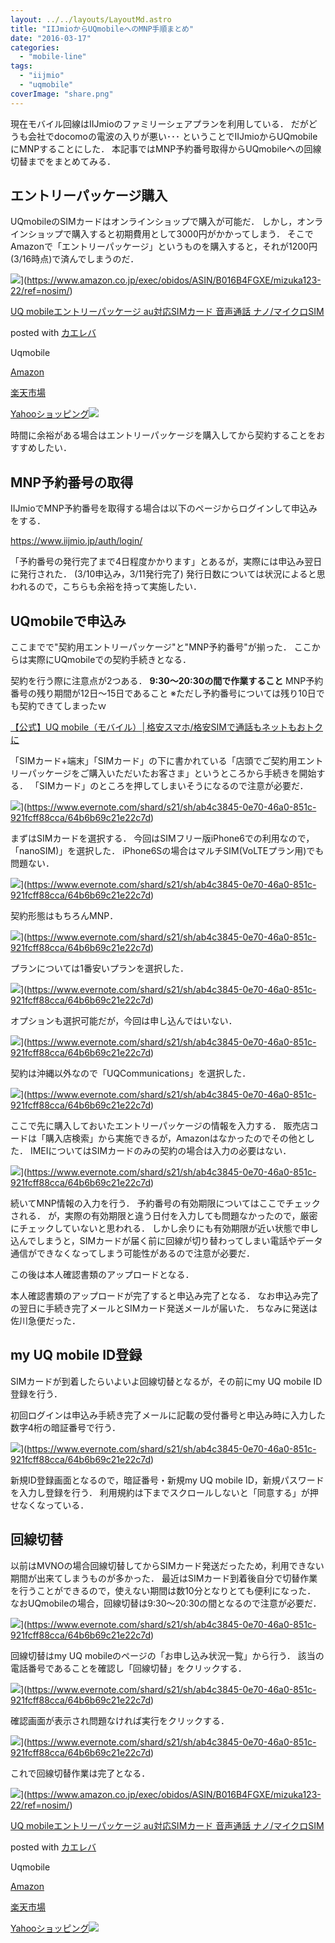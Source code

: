 ```yaml
---
layout: ../../layouts/LayoutMd.astro
title: "IIJmioからUQmobileへのMNP手順まとめ"
date: "2016-03-17"
categories: 
  - "mobile-line"
tags: 
  - "iijmio"
  - "uqmobile"
coverImage: "share.png"
---
```


現在モバイル回線はIIJmioのファミリーシェアプランを利用している． だがどうも会社でdocomoの電波の入りが悪い･･･ ということでIIJmioからUQmobileにMNPすることにした． 本記事ではMNP予約番号取得からUQmobileへの回線切替までをまとめてみる．

## エントリーパッケージ購入

UQmobileのSIMカードはオンラインショップで購入が可能だ． しかし，オンラインショップで購入すると初期費用として3000円がかかってしまう． そこでAmazonで「エントリーパッケージ」というものを購入すると，それが1200円(3/16時点)で済んでしまうのだ．

![](/archive/images/51QjSf42%2BuL._SL160_.jpg)](https://www.amazon.co.jp/exec/obidos/ASIN/B016B4FGXE/mizuka123-22/ref=nosim/)

[UQ mobileエントリーパッケージ au対応SIMカード 音声通話 ナノ/マイクロSIM](https://www.amazon.co.jp/exec/obidos/ASIN/B016B4FGXE/mizuka123-22/ref=nosim/)

posted with [カエレバ](http://kaereba.com)

Uqmobile

[Amazon](http://www.amazon.co.jp/gp/search?keywords=UQ%20mobile%83G%83%93%83g%83%8A%81%5B%83p%83b%83P%81%5B%83W%20au%91%CE%89%9ESIM%83J%81%5B%83h%20%89%B9%90%BA%92%CA%98b%20%83i%83m%2F%83%7D%83C%83N%83%8DSIM&__mk_ja_JP=%83J%83%5E%83J%83i&tag=mizuka123-22)

[楽天市場](http://hb.afl.rakuten.co.jp/hgc/032b53ee.4b34c5ee.0f4a541e.f440145e/?pc=http%3A%2F%2Fsearch.rakuten.co.jp%2Fsearch%2Fmall%2FUQ%2520mobile%25E3%2582%25A8%25E3%2583%25B3%25E3%2583%2588%25E3%2583%25AA%25E3%2583%25BC%25E3%2583%2591%25E3%2583%2583%25E3%2582%25B1%25E3%2583%25BC%25E3%2582%25B8%2520au%25E5%25AF%25BE%25E5%25BF%259CSIM%25E3%2582%25AB%25E3%2583%25BC%25E3%2583%2589%2520%25E9%259F%25B3%25E5%25A3%25B0%25E9%2580%259A%25E8%25A9%25B1%2520%25E3%2583%258A%25E3%2583%258E%252F%25E3%2583%259E%25E3%2582%25A4%25E3%2582%25AF%25E3%2583%25ADSIM%2F-%2Ff.1-p.1-s.1-sf.0-st.A-v.2%3Fx%3D0%26scid%3Daf_ich_link_urltxt%26m%3Dhttp%3A%2F%2Fm.rakuten.co.jp%2F)

[Yahooショッピング![](//ad.jp.ap.valuecommerce.com/servlet/gifbanner?sid=3066752&pid=881990642)](//ck.jp.ap.valuecommerce.com/servlet/referral?sid=3066752&pid=881990642&vc_url=http%3A%2F%2Fsearch.shopping.yahoo.co.jp%2Fsearch%3Fp%3DUQ%2520mobile%25E3%2582%25A8%25E3%2583%25B3%25E3%2583%2588%25E3%2583%25AA%25E3%2583%25BC%25E3%2583%2591%25E3%2583%2583%25E3%2582%25B1%25E3%2583%25BC%25E3%2582%25B8%2520au%25E5%25AF%25BE%25E5%25BF%259CSIM%25E3%2582%25AB%25E3%2583%25BC%25E3%2583%2589%2520%25E9%259F%25B3%25E5%25A3%25B0%25E9%2580%259A%25E8%25A9%25B1%2520%25E3%2583%258A%25E3%2583%258E%252F%25E3%2583%259E%25E3%2582%25A4%25E3%2582%25AF%25E3%2583%25ADSIM)

時間に余裕がある場合はエントリーパッケージを購入してから契約することをおすすめしたい．

## MNP予約番号の取得

IIJmioでMNP予約番号を取得する場合は以下のページからログインして申込みをする．

[https://www\.iijmio\.jp/auth/login/](https://www.iijmio.jp/auth/login/)

「予約番号の発行完了まで4日程度かかります」とあるが，実際には申込み翌日に発行された． (3/10申込み，3/11発行完了) 発行日数については状況によると思われるので，こちらも余裕を持って実施したい．

## UQmobileで申込み

ここまでで"契約用エントリーパッケージ"と"MNP予約番号"が揃った． ここからは実際にUQmobileでの契約手続きとなる．

契約を行う際に注意点が2つある． **9:30～20:30の間で作業すること** MNP予約番号の残り期間が12日～15日であること ※ただし予約番号については残り10日でも契約できてしまったｗ

[【公式】UQ mobile（モバイル）│格安スマホ/格安SIMで通話もネットもおトクに](https://www.uqwimax.jp/mobile/)

「SIMカード+端末」「SIMカード」の下に書かれている「店頭でご契約用エントリーパッケージをご購入いただいたお客さま」というところから手続きを開始する． 「SIMカード」のところを押してしまいそうになるので注意が必要だ．

![](https://www.evernote.com/shard/s21/sh/ab4c3845-0e70-46a0-851c-921fcff88cca/64b6b69c21e22c7d/res/710845d5-a689-430b-bd62-f147ea8b3dbe/%E3%82%B9%E3%82%AF%E3%83%AA%E3%83%BC%E3%83%B3%E3%82%B7%E3%83%A7%E3%83%83%E3%83%88_031716_105127_PM.jpg?resizeSmall&width=832)](https://www.evernote.com/shard/s21/sh/ab4c3845-0e70-46a0-851c-921fcff88cca/64b6b69c21e22c7d)

まずはSIMカードを選択する． 今回はSIMフリー版iPhone6での利用なので，「nanoSIM)」を選択した． iPhone6Sの場合はマルチSIM(VoLTEプラン用)でも問題ない．

![](https://www.evernote.com/shard/s21/sh/ab4c3845-0e70-46a0-851c-921fcff88cca/64b6b69c21e22c7d/res/c9684745-7430-404f-b85d-40aa3ef04544/skitch.png?resizeSmall&width=832)](https://www.evernote.com/shard/s21/sh/ab4c3845-0e70-46a0-851c-921fcff88cca/64b6b69c21e22c7d)

契約形態はもちろんMNP．

![](https://www.evernote.com/shard/s21/sh/ab4c3845-0e70-46a0-851c-921fcff88cca/64b6b69c21e22c7d/res/1bb7155c-095d-480c-b94c-20f876101cd1/skitch.jpg?resizeSmall&width=832)](https://www.evernote.com/shard/s21/sh/ab4c3845-0e70-46a0-851c-921fcff88cca/64b6b69c21e22c7d)

プランについては1番安いプランを選択した．

![](https://www.evernote.com/shard/s21/sh/ab4c3845-0e70-46a0-851c-921fcff88cca/64b6b69c21e22c7d/res/7d04da57-8e7a-4aae-bebd-ee5b199bb077/%E3%82%B9%E3%82%AF%E3%83%AA%E3%83%BC%E3%83%B3%E3%82%B7%E3%83%A7%E3%83%83%E3%83%88_031716_071749_AM.jpg?resizeSmall&width=832)](https://www.evernote.com/shard/s21/sh/ab4c3845-0e70-46a0-851c-921fcff88cca/64b6b69c21e22c7d)

オプションも選択可能だが，今回は申し込んではいない．

![](https://www.evernote.com/shard/s21/sh/ab4c3845-0e70-46a0-851c-921fcff88cca/64b6b69c21e22c7d/res/2600ee1c-3221-4073-92cb-f645709cf5cd/skitch.png?resizeSmall&width=832)](https://www.evernote.com/shard/s21/sh/ab4c3845-0e70-46a0-851c-921fcff88cca/64b6b69c21e22c7d)

契約は沖縄以外なので「UQCommunications」を選択した．

![](https://www.evernote.com/shard/s21/sh/ab4c3845-0e70-46a0-851c-921fcff88cca/64b6b69c21e22c7d/res/15fdad5c-a99c-419a-b497-51001a932e52/skitch.jpg?resizeSmall&width=832)](https://www.evernote.com/shard/s21/sh/ab4c3845-0e70-46a0-851c-921fcff88cca/64b6b69c21e22c7d)

ここで先に購入しておいたエントリーパッケージの情報を入力する． 販売店コードは「購入店検索」から実施できるが，Amazonはなかったのでその他とした． IMEIについてはSIMカードのみの契約の場合は入力の必要はない．

![](https://www.evernote.com/shard/s21/sh/ab4c3845-0e70-46a0-851c-921fcff88cca/64b6b69c21e22c7d/res/df57497b-4496-4e08-812c-3cae34686ae2/skitch.jpg?resizeSmall&width=832)](https://www.evernote.com/shard/s21/sh/ab4c3845-0e70-46a0-851c-921fcff88cca/64b6b69c21e22c7d)

続いてMNP情報の入力を行う． 予約番号の有効期限についてはここでチェックされる． が，実際の有効期限と違う日付を入力しても問題なかったので，厳密にチェックしていないと思われる． しかし余りにも有効期限が近い状態で申し込んでしまうと，SIMカードが届く前に回線が切り替わってしまい電話やデータ通信ができなくなってしまう可能性があるので注意が必要だ．

この後は本人確認書類のアップロードとなる． 

本人確認書類のアップロードが完了すると申込み完了となる． なお申込み完了の翌日に手続き完了メールとSIMカード発送メールが届いた． ちなみに発送は佐川急便だった．

## my UQ mobile ID登録

SIMカードが到着したらいよいよ回線切替となるが，その前にmy UQ mobile ID登録を行う．

初回ログインは申込み手続き完了メールに記載の受付番号と申込み時に入力した数字4桁の暗証番号で行う．

![](https://www.evernote.com/shard/s21/sh/ab4c3845-0e70-46a0-851c-921fcff88cca/64b6b69c21e22c7d/res/d367c341-13e6-4525-9810-85246e7e87ae/%E3%82%B9%E3%82%AF%E3%83%AA%E3%83%BC%E3%83%B3%E3%82%B7%E3%83%A7%E3%83%83%E3%83%88_031716_071702_PM.jpg?resizeSmall&width=832)](https://www.evernote.com/shard/s21/sh/ab4c3845-0e70-46a0-851c-921fcff88cca/64b6b69c21e22c7d)

新規ID登録画面となるので，暗証番号・新規my UQ mobile ID，新規パスワードを入力し登録を行う． 利用規約は下までスクロールしないと「同意する」が押せなくなっている．

## 回線切替

以前はMVNOの場合回線切替してからSIMカード発送だったため，利用できない期間が出来てしまうものが多かった． 最近はSIMカード到着後自分で切替作業を行うことができるので，使えない期間は数10分となりとても便利になった． なおUQmobileの場合，回線切替は9:30～20:30の間となるので注意が必要だ．

![](https://www.evernote.com/shard/s21/sh/ab4c3845-0e70-46a0-851c-921fcff88cca/64b6b69c21e22c7d/res/30e060ad-56c5-4a9b-81e3-3b5d72a286f1/%E3%82%B9%E3%82%AF%E3%83%AA%E3%83%BC%E3%83%B3%E3%82%B7%E3%83%A7%E3%83%83%E3%83%88_031716_071840_PM.jpg?resizeSmall&width=832)](https://www.evernote.com/shard/s21/sh/ab4c3845-0e70-46a0-851c-921fcff88cca/64b6b69c21e22c7d)

回線切替はmy UQ mobileのページの「お申し込み状況一覧」から行う． 該当の電話番号であることを確認し「回線切替」をクリックする．

![](https://www.evernote.com/shard/s21/sh/ab4c3845-0e70-46a0-851c-921fcff88cca/64b6b69c21e22c7d/res/f999a71d-23a2-45ec-9a2e-b1140d516606/%E3%82%B9%E3%82%AF%E3%83%AA%E3%83%BC%E3%83%B3%E3%82%B7%E3%83%A7%E3%83%83%E3%83%88_031716_075828_PM.jpg?resizeSmall&width=832)](https://www.evernote.com/shard/s21/sh/ab4c3845-0e70-46a0-851c-921fcff88cca/64b6b69c21e22c7d)

確認画面が表示され問題なければ実行をクリックする．

![](https://www.evernote.com/shard/s21/sh/ab4c3845-0e70-46a0-851c-921fcff88cca/64b6b69c21e22c7d/res/a847dfaf-2c38-4a4b-b267-538b3572b9c7/%E3%82%B9%E3%82%AF%E3%83%AA%E3%83%BC%E3%83%B3%E3%82%B7%E3%83%A7%E3%83%83%E3%83%88_031716_075853_PM.jpg?resizeSmall&width=832)](https://www.evernote.com/shard/s21/sh/ab4c3845-0e70-46a0-851c-921fcff88cca/64b6b69c21e22c7d)

これで回線切替作業は完了となる．

![](/archive/images/51QjSf42%2BuL._SL160_.jpg)](https://www.amazon.co.jp/exec/obidos/ASIN/B016B4FGXE/mizuka123-22/ref=nosim/)

[UQ mobileエントリーパッケージ au対応SIMカード 音声通話 ナノ/マイクロSIM](https://www.amazon.co.jp/exec/obidos/ASIN/B016B4FGXE/mizuka123-22/ref=nosim/)

posted with [カエレバ](http://kaereba.com)

Uqmobile

[Amazon](http://www.amazon.co.jp/gp/search?keywords=UQ%20mobile%83G%83%93%83g%83%8A%81%5B%83p%83b%83P%81%5B%83W%20au%91%CE%89%9ESIM%83J%81%5B%83h%20%89%B9%90%BA%92%CA%98b%20%83i%83m%2F%83%7D%83C%83N%83%8DSIM&__mk_ja_JP=%83J%83%5E%83J%83i&tag=mizuka123-22)

[楽天市場](http://hb.afl.rakuten.co.jp/hgc/032b53ee.4b34c5ee.0f4a541e.f440145e/?pc=http%3A%2F%2Fsearch.rakuten.co.jp%2Fsearch%2Fmall%2FUQ%2520mobile%25E3%2582%25A8%25E3%2583%25B3%25E3%2583%2588%25E3%2583%25AA%25E3%2583%25BC%25E3%2583%2591%25E3%2583%2583%25E3%2582%25B1%25E3%2583%25BC%25E3%2582%25B8%2520au%25E5%25AF%25BE%25E5%25BF%259CSIM%25E3%2582%25AB%25E3%2583%25BC%25E3%2583%2589%2520%25E9%259F%25B3%25E5%25A3%25B0%25E9%2580%259A%25E8%25A9%25B1%2520%25E3%2583%258A%25E3%2583%258E%252F%25E3%2583%259E%25E3%2582%25A4%25E3%2582%25AF%25E3%2583%25ADSIM%2F-%2Ff.1-p.1-s.1-sf.0-st.A-v.2%3Fx%3D0%26scid%3Daf_ich_link_urltxt%26m%3Dhttp%3A%2F%2Fm.rakuten.co.jp%2F)

[Yahooショッピング![](//ad.jp.ap.valuecommerce.com/servlet/gifbanner?sid=3066752&pid=881990642)](//ck.jp.ap.valuecommerce.com/servlet/referral?sid=3066752&pid=881990642&vc_url=http%3A%2F%2Fsearch.shopping.yahoo.co.jp%2Fsearch%3Fp%3DUQ%2520mobile%25E3%2582%25A8%25E3%2583%25B3%25E3%2583%2588%25E3%2583%25AA%25E3%2583%25BC%25E3%2583%2591%25E3%2583%2583%25E3%2582%25B1%25E3%2583%25BC%25E3%2582%25B8%2520au%25E5%25AF%25BE%25E5%25BF%259CSIM%25E3%2582%25AB%25E3%2583%25BC%25E3%2583%2589%2520%25E9%259F%25B3%25E5%25A3%25B0%25E9%2580%259A%25E8%25A9%25B1%2520%25E3%2583%258A%25E3%2583%258E%252F%25E3%2583%259E%25E3%2582%25A4%25E3%2582%25AF%25E3%2583%25ADSIM)
